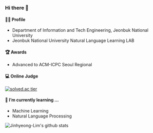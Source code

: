 ### Hi there 👋

#### 🙋‍♂️ Profile
  -  Department of Information and Tech Engineering, Jeonbuk National University
  -  Jeonbuk National University Natural Language Learning LAB

#### 🏆 Awards
  -  Advanced to ACM-ICPC Seoul Regional

#### 💻 Online Judge
[![solved.ac tier](http://mazassumnida.wtf/api/generate_badge?boj=dlawlsgud)](https://solved.ac/dlawlsgud)
  
#### 🌱 I’m currently learning ...
  - Machine Learning
  - Natural Language Processing

![Jinhyeong-Lim's github stats](https://github-readme-stats.vercel.app/api?username=Jinhyeong-Lim&show_icons=true)
